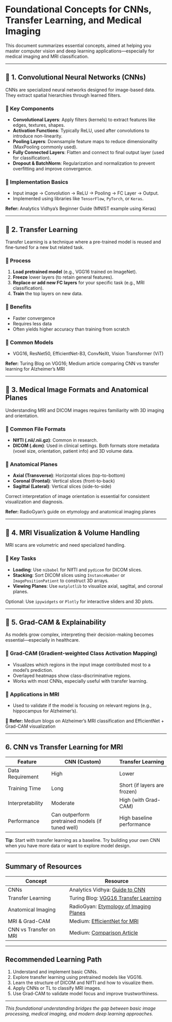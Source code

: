 #  Foundational Concepts for CNNs, Transfer Learning, and Medical Imaging

This document summarizes essential concepts, aimed at helping you master computer vision and deep learning applications—especially for medical imaging and MRI classification.

---

## 🔶 1. Convolutional Neural Networks (CNNs)

CNNs are specialized neural networks designed for image-based data. They extract spatial hierarchies through learned filters.

### 🔸 Key Components
- **Convolutional Layers**: Apply filters (kernels) to extract features like edges, textures, shapes.
- **Activation Functions**: Typically ReLU, used after convolutions to introduce non-linearity.
- **Pooling Layers**: Downsample feature maps to reduce dimensionality (MaxPooling commonly used).
- **Fully Connected Layers**: Flatten and connect to final output layer (used for classification).
- **Dropout & BatchNorm**: Regularization and normalization to prevent overfitting and improve convergence.

### 🔸 Implementation Basics
- Input image → Convolution → ReLU → Pooling → FC Layer → Output.
- Implemented using libraries like `TensorFlow`, `PyTorch`, or `Keras`.

 **Refer:** Analytics Vidhya’s Beginner Guide (MNIST example using Keras)

---

## 🔷 2. Transfer Learning

Transfer Learning is a technique where a pre-trained model is reused and fine-tuned for a new but related task.

### 🔹 Process
1. **Load pretrained model** (e.g., VGG16 trained on ImageNet).
2. **Freeze** lower layers (to retain general features).
3. **Replace or add new FC layers** for your specific task (e.g., MRI classification).
4. **Train** the top layers on new data.

### 🔹 Benefits
- Faster convergence
- Requires less data
- Often yields higher accuracy than training from scratch

### 🔹 Common Models
- VGG16, ResNet50, EfficientNet-B3, ConvNeXt, Vision Transformer (ViT)

 **Refer:** Turing Blog on VGG16; Medium article comparing CNN vs transfer learning for Alzheimer’s MRI

---

## 🔶 3. Medical Image Formats and Anatomical Planes

Understanding MRI and DICOM images requires familiarity with 3D imaging and orientation.

### 🔸 Common File Formats
- **NIfTI (.nii/.nii.gz)**: Common in research.
- **DICOM (.dcm)**: Used in clinical settings.
Both formats store metadata (voxel size, orientation, patient info) and 3D volume data.

### 🔸 Anatomical Planes
- **Axial (Transverse)**: Horizontal slices (top-to-bottom)
- **Coronal (Frontal)**: Vertical slices (front-to-back)
- **Sagittal (Lateral)**: Vertical slices (side-to-side)

Correct interpretation of image orientation is essential for consistent visualization and diagnosis.

 **Refer:** RadioGyan’s guide on etymology and anatomical imaging planes

---

## 🔷 4. MRI Visualization & Volume Handling

MRI scans are volumetric and need specialized handling.

### 🔹 Key Tasks
- **Loading**: Use `nibabel` for NIfTI and `pydicom` for DICOM slices.
- **Stacking**: Sort DICOM slices using `InstanceNumber` or `ImagePositionPatient` to construct 3D arrays.
- **Viewing Planes**: Use `matplotlib` to visualize axial, sagittal, and coronal planes.

Optional: Use `ipywidgets` or `Plotly` for interactive sliders and 3D plots.

---

## 🔶 5. Grad-CAM & Explainability

As models grow complex, interpreting their decision-making becomes essential—especially in healthcare.

### 🔸 Grad-CAM (Gradient-weighted Class Activation Mapping)
- Visualizes which regions in the input image contributed most to a model’s prediction.
- Overlayed heatmaps show class-discriminative regions.
- Works with most CNNs, especially useful with transfer learning.

### 🔸 Applications in MRI
- Used to validate if the model is focusing on relevant regions (e.g., hippocampus for Alzheimer’s).

📖 **Refer:** Medium blogs on Alzheimer’s MRI classification and EfficientNet + Grad-CAM visualization

---

##  6. CNN vs Transfer Learning for MRI

| Feature             | CNN (Custom)                  | Transfer Learning            |
|---------------------|-------------------------------|------------------------------|
| Data Requirement    | High                          | Lower                        |
| Training Time       | Long                          | Short (if layers are frozen) |
| Interpretability    | Moderate                      | High (with Grad-CAM)         |
| Performance         | Can outperform pretrained models (if tuned well) | High baseline performance    |

**Tip**: Start with transfer learning as a baseline. Try building your own CNN when you have more data or want to explore model design.

---

##  Summary of Resources

| Concept                 | Resource                                                                 |
|-------------------------|--------------------------------------------------------------------------|
| CNNs                    | Analytics Vidhya: [Guide to CNN](https://www.analyticsvidhya.com/blog/2021/08/beginners-guide-to-convolutional-neural-network-with-implementation-in-python) |
| Transfer Learning       | Turing Blog: [VGG16 Transfer Learning](https://www.turing.com/kb/transfer-learning-using-cnn-vgg16) |
| Anatomical Imaging      | RadioGyan: [Etymology of Imaging Planes](https://radiogyan.com/articles/etymology-of-imaging-planes/) |
| MRI & Grad-CAM          | Medium: [EfficientNet for MRI](https://medium.com/@robinsonjason761/advancing-brain-mri-image-classification-with-deep-learning-17b205075131) |
| CNN vs Transfer on MRI  | Medium: [Comparison Article](https://medium.com/@Mert.A/deep-learning-makes-alzheimers-mri-image-classification-easy-6d84134418c0) |

---

##  Recommended Learning Path

1. Understand and implement basic CNNs.
2. Explore transfer learning using pretrained models like VGG16.
3. Learn the structure of DICOM and NIfTI and how to visualize them.
4. Apply CNNs or TL to classify MRI images.
5. Use Grad-CAM to validate model focus and improve trustworthiness.

---

*This foundational understanding bridges the gap between basic image processing, medical imaging, and modern deep learning approaches.*
